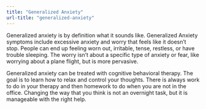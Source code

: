 ```yaml
---
title: "Generalized Anxiety"
url-title: "generalized-anxiety"
---
```

Generalized anxiety is by definition what it sounds like. Generalized Anxiety symptoms include excessive anxiety and worry that feels like it doesn’t stop. People can end up feeling worn out, irritable, tense, restless, or have trouble sleeping. The worry isn’t about a specific type of anxiety or fear, like worrying about a plane flight, but is more pervasive.

Generalized anxiety can be treated with cognitive behavioral therapy. The goal is to learn how to relax and control your thoughts. There is always work to do in your therapy and then homework to do when you are not in the office. Changing the way that you think is not an overnight task, but it is manageable with the right help.